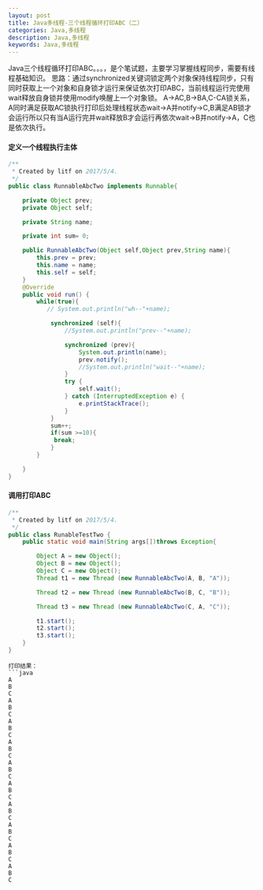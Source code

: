```yaml
---
layout: post
title: Java多线程-三个线程循环打印ABC（二）
categories: Java,多线程
description: Java,多线程
keywords: Java,多线程
---
```



Java三个线程循环打印ABC。。。，是个笔试题，主要学习掌握线程同步，需要有线程基础知识。
思路：通过synchronized关键词锁定两个对象保持线程同步，只有同时获取上一个对象和自身锁才运行来保证依次打印ABC，当前线程运行完使用wait释放自身锁并使用modify唤醒上一个对象锁。
A->AC,B->BA,C-CA锁关系，A同时满足获取AC锁执行打印后处理线程状态wait->A并notify->C,B满足AB锁才会运行所以只有当A运行完并wait释放B才会运行再依次wait->B并notify->A，C也是依次执行。

#### 定义一个线程执行主体

```java
/**
 * Created by litf on 2017/5/4.
 */
public class RunnableAbcTwo implements Runnable{

    private Object prev;
    private Object self;

    private String name;

    private int sum= 0;

    public RunnableAbcTwo(Object self,Object prev,String name){
        this.prev = prev;
        this.name = name;
        this.self = self;
    }
    @Override
    public void run() {
        while(true){
           // System.out.println("wh--"+name);

            synchronized (self){
                //System.out.println("prev--"+name);

                synchronized (prev){
                    System.out.println(name);
                    prev.notify();
                    //System.out.println("wait--"+name);
                }
                try {
                    self.wait();
                } catch (InterruptedException e) {
                    e.printStackTrace();
                }
            }
            sum++;
            if(sum >=10){
             break;
            }
        }

    }
}

```
#### 调用打印ABC

```java
/**
 * Created by litf on 2017/5/4.
 */
public class RunableTestTwo {
    public static void main(String args[])throws Exception{

        Object A = new Object();
        Object B = new Object();
        Object C = new Object();
        Thread t1 = new Thread (new RunnableAbcTwo(A, B, "A"));

        Thread t2 = new Thread (new RunnableAbcTwo(B, C, "B"));

        Thread t3 = new Thread (new RunnableAbcTwo(C, A, "C"));

        t1.start();
        t2.start();
        t3.start();
    }
}
```
```
打印结果：
```java
A
B
C
A
B
C
A
B
C
A
B
C
A
B
C
A
B
C
A
B
C
A
B
C
A
B
C
A
B
C
```